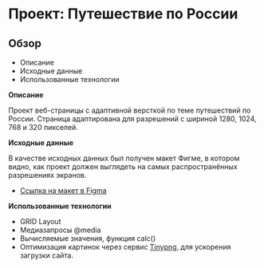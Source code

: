 # Проект: Путешествие по России

## Обзор
* Описание
* Исходные данные
* Использованные технологии

**Описание**

Проект веб-страницы с адаптивной версткой по теме путешествий по России.
Страница адаптирована для разрешений с шириной 1280, 1024, 768 и 320 пикселей.

**Исходные данные**

В качестве исходных данных был получен макет Фигме, в котором видно, как проект должен выглядеть на самых распространённых разрешениях экранов.
* [Ссылка на макет в Figma](https://www.figma.com/file/5S2WSbEFL6awjVWJ0NWL8Q/Sprint-3_-Russia-_-desktop-mobile?node-id=28503%3A0)

**Использованные технологии**
* GRID Layout
* Медиазапросы @media
* Вычисляемые значения, функция calc()
* Оптимизация картинок через сервис [Tinypng](https://tinypng.com/), для ускорения загрузки сайта.

